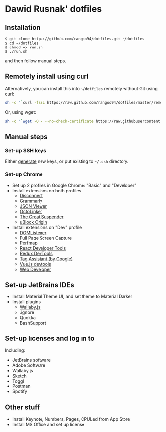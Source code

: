 # Dawid Rusnak' dotfiles

## Installation

```
$ git clone https://github.com/rangoo94/dotfiles.git ~/dotfiles
$ cd ~/dotfiles
$ chmod +x run.sh
$ ./run.sh
```

and then follow manual steps.

## Remotely install using curl

Alternatively, you can install this into `~/dotfiles` remotely without Git using curl:

```sh
sh -c "`curl -fsSL https://raw.github.com/rangoo94/dotfiles/master/remote-setup.sh`"
```

Or, using wget:

```sh
sh -c "`wget -O - --no-check-certificate https://raw.githubusercontent.com/rangoo94/dotfiles/master/remote-setup.sh`"
```

## Manual steps

### Set-up SSH keys

Either [generate](https://confluence.atlassian.com/bitbucketserver/creating-ssh-keys-776639788.html) new keys,
or put existing to `~/.ssh` directory. 

### Set-up Chrome

* Set up 2 profiles in Google Chrome: "Basic" and "Developer"
* Install extensions on both profiles
   * [Disconnect](https://chrome.google.com/webstore/detail/disconnect/jeoacafpbcihiomhlakheieifhpjdfeo)
   * [Grammarly](https://chrome.google.com/webstore/detail/grammarly-for-chrome/kbfnbcaeplbcioakkpcpgfkobkghlhen)
   * [JSON Viewer](https://chrome.google.com/webstore/detail/json-viewer/gbmdgpbipfallnflgajpaliibnhdgobh)
   * [OctoLinker](https://chrome.google.com/webstore/detail/octolinker/jlmafbaeoofdegohdhinkhilhclaklkp)
   * [The Great Suspender](https://chrome.google.com/webstore/detail/the-great-suspender/klbibkeccnjlkjkiokjodocebajanakg)
   * [uBlock Origin](https://chrome.google.com/webstore/detail/ublock-origin/cjpalhdlnbpafiamejdnhcphjbkeiagm)
* Install extensions on "Dev" profile
   * [DOMListener](https://chrome.google.com/webstore/detail/domlistener/jlfdgnlpibogjanomigieemaembjeolj)
   * [Full Page Screen Capture](https://chrome.google.com/webstore/detail/full-page-screen-capture/fdpohaocaechififmbbbbbknoalclacl)
   * [Perfmap](https://chrome.google.com/webstore/detail/perfmap/hgpnhiajcdppfbogcpfdgcceepgkhdmk)
   * [React Developer Tools](https://chrome.google.com/webstore/detail/react-developer-tools/fmkadmapgofadopljbjfkapdkoienihi)
   * [Redux DevTools](https://chrome.google.com/webstore/detail/redux-devtools/lmhkpmbekcpmknklioeibfkpmmfibljd)
   * [Tag Assistant (by Google)](https://chrome.google.com/webstore/detail/tag-assistant-by-google/kejbdjndbnbjgmefkgdddjlbokphdefk)
   * [Vue.js devtools](https://chrome.google.com/webstore/detail/vuejs-devtools/nhdogjmejiglipccpnnnanhbledajbpd)
   * [Web Developer](https://chrome.google.com/webstore/detail/web-developer/bfbameneiokkgbdmiekhjnmfkcnldhhm)

## Set-up JetBrains IDEs

* Install Material Theme UI, and set theme to Material Darker
* Install plugins
   * [Wallaby.js](https://wallabyjs.com/download/)
   * .ignore
   * Quokka
   * BashSupport

## Set-up licenses and log in to

Including:

* JetBrains software
* Adobe Software
* Wallaby.js
* Sketch
* Toggl
* Postman
* Spotify

## Other stuff

* Install Keynote, Numbers, Pages, CPULed from App Store
* Install MS Office and set up license
